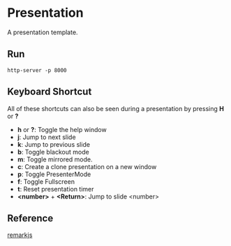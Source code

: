 # Presentation
A presentation template.

## Run
```
http-server -p 8000
```
## Keyboard Shortcut
All of these shortcuts can also be seen during a presentation by pressing **H** or **?**

* **h** or **?**: Toggle the help window
* **j**: Jump to next slide
* **k**: Jump to previous slide
* **b**: Toggle blackout mode
* **m**: Toggle mirrored mode.
* **c**: Create a clone presentation on a new window
* **p**: Toggle PresenterMode
* **f**: Toggle Fullscreen
* **t**: Reset presentation timer
* **&lt;number&gt;** + **&lt;Return&gt;**: Jump to slide &lt;number&gt;

## Reference
[remarkjs](https://github.com/gnab/remark/wiki)

